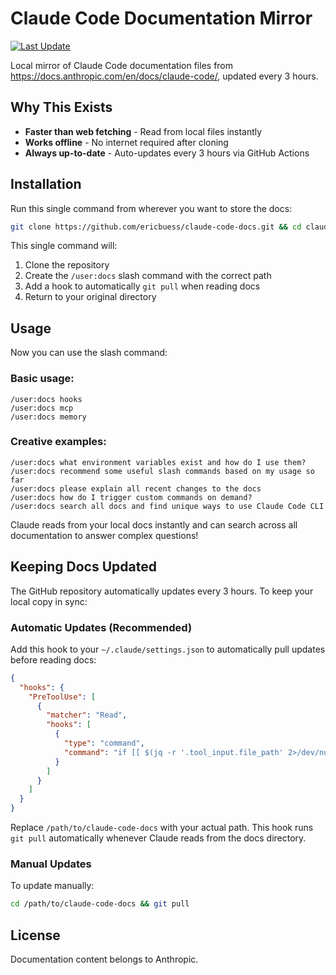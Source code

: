 # Claude Code Documentation Mirror

[![Last Update](https://img.shields.io/github/last-commit/ericbuess/claude-code-docs/main.svg?label=docs%20updated)](https://github.com/ericbuess/claude-code-docs/commits/main)

Local mirror of Claude Code documentation files from https://docs.anthropic.com/en/docs/claude-code/, updated every 3 hours.

## Why This Exists

- **Faster than web fetching** - Read from local files instantly
- **Works offline** - No internet required after cloning
- **Always up-to-date** - Auto-updates every 3 hours via GitHub Actions

## Installation

Run this single command from wherever you want to store the docs:

```bash
git clone https://github.com/ericbuess/claude-code-docs.git && cd claude-code-docs && DOCS_PATH="$(pwd)" && mkdir -p ~/.claude/commands && echo "$DOCS_PATH/ contains a local update copy of all docs for Claude Code and is faster for you to access. Please use a Read task to research Claude Code docs there (rather than a web fetch) and tell me about the following: \$ARGUMENTS" > ~/.claude/commands/docs.md && ([ -f ~/.claude/settings.json ] && jq --arg path "$DOCS_PATH" '.hooks.PreToolUse = [(.hooks.PreToolUse // [])[] | select(.matcher != "Read")] + [{"matcher": "Read", "hooks": [{"type": "command", "command": ("if [[ $(jq -r .tool_input.file_path 2>/dev/null) == *" + $path + "/* ]]; then cd " + $path + " && git pull --quiet; fi")}]}]' ~/.claude/settings.json > ~/.claude/settings.json.tmp && mv ~/.claude/settings.json.tmp ~/.claude/settings.json || echo '{"hooks":{"PreToolUse":[{"matcher":"Read","hooks":[{"type":"command","command":"if [[ $(jq -r .tool_input.file_path 2>/dev/null) == *'"$DOCS_PATH"'/* ]]; then cd '"$DOCS_PATH"' && git pull --quiet; fi"}]}]}}' > ~/.claude/settings.json) && cd .. && echo -e "✅ Installation complete!\n   📁 Docs location: $DOCS_PATH\n   💬 Command: /user:docs\n   🔄 Auto-updates: Enabled"
```

This single command will:
1. Clone the repository
2. Create the `/user:docs` slash command with the correct path
3. Add a hook to automatically `git pull` when reading docs
4. Return to your original directory

## Usage

Now you can use the slash command:

### Basic usage:
```
/user:docs hooks
/user:docs mcp
/user:docs memory
```

### Creative examples:
```
/user:docs what environment variables exist and how do I use them?
/user:docs recommend some useful slash commands based on my usage so far
/user:docs please explain all recent changes to the docs
/user:docs how do I trigger custom commands on demand?
/user:docs search all docs and find unique ways to use Claude Code CLI
```

Claude reads from your local docs instantly and can search across all documentation to answer complex questions!

## Keeping Docs Updated

The GitHub repository automatically updates every 3 hours. To keep your local copy in sync:

### Automatic Updates (Recommended)

Add this hook to your `~/.claude/settings.json` to automatically pull updates before reading docs:

```json
{
  "hooks": {
    "PreToolUse": [
      {
        "matcher": "Read",
        "hooks": [
          {
            "type": "command",
            "command": "if [[ $(jq -r '.tool_input.file_path' 2>/dev/null) == */claude-code-docs/* ]]; then cd /path/to/claude-code-docs && git pull --quiet; fi"
          }
        ]
      }
    ]
  }
}
```

Replace `/path/to/claude-code-docs` with your actual path. This hook runs `git pull` automatically whenever Claude reads from the docs directory.

### Manual Updates

To update manually:
```bash
cd /path/to/claude-code-docs && git pull
```

## License

Documentation content belongs to Anthropic.